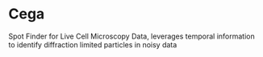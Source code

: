 # Cega
Spot Finder for Live Cell Microscopy Data, leverages temporal information to identify diffraction limited particles in noisy data
